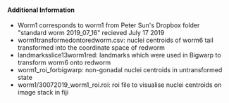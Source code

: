#### Additional Information
- Worm1 corresponds to worm1 from Peter Sun's Dropbox folder "standard worm 2019_07_16" recieved July 17 2019
- worm1transformedontoredworm.csv: nuclei centroids of worm6 tail transformed into the coordinate space of redworm
- landmarksslice13worm1red: landmarks which were used in Bigwarp to transform worm6 onto redworm
- worm1_roi_forbigwarp: non-gonadal nuclei centroids in untransformed state
- worm1/30072019_worm1_roi.roi: roi file to visualise nuclei centroids on image stack in fiji
